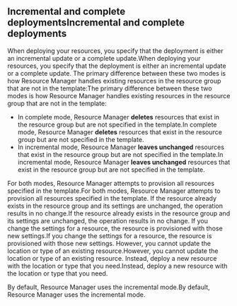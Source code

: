 ## <a name="incremental-and-complete-deployments"></a><span data-ttu-id="a0164-101">Incremental and complete deployments</span><span class="sxs-lookup"><span data-stu-id="a0164-101">Incremental and complete deployments</span></span>
<span data-ttu-id="a0164-102">When deploying your resources, you specify that the deployment is either an incremental update or a complete update.</span><span class="sxs-lookup"><span data-stu-id="a0164-102">When deploying your resources, you specify that the deployment is either an incremental update or a complete update.</span></span> <span data-ttu-id="a0164-103">The primary difference between these two modes is how Resource Manager handles existing resources in the resource group that are not in the template:</span><span class="sxs-lookup"><span data-stu-id="a0164-103">The primary difference between these two modes is how Resource Manager handles existing resources in the resource group that are not in the template:</span></span>

* <span data-ttu-id="a0164-104">In complete mode, Resource Manager **deletes** resources that exist in the resource group but are not specified in the template.</span><span class="sxs-lookup"><span data-stu-id="a0164-104">In complete mode, Resource Manager **deletes** resources that exist in the resource group but are not specified in the template.</span></span> 
* <span data-ttu-id="a0164-105">In incremental mode, Resource Manager **leaves unchanged** resources that exist in the resource group but are not specified in the template.</span><span class="sxs-lookup"><span data-stu-id="a0164-105">In incremental mode, Resource Manager **leaves unchanged** resources that exist in the resource group but are not specified in the template.</span></span>

<span data-ttu-id="a0164-106">For both modes, Resource Manager attempts to provision all resources specified in the template.</span><span class="sxs-lookup"><span data-stu-id="a0164-106">For both modes, Resource Manager attempts to provision all resources specified in the template.</span></span> <span data-ttu-id="a0164-107">If the resource already exists in the resource group and its settings are unchanged, the operation results in no change.</span><span class="sxs-lookup"><span data-stu-id="a0164-107">If the resource already exists in the resource group and its settings are unchanged, the operation results in no change.</span></span> <span data-ttu-id="a0164-108">If you change the settings for a resource, the resource is provisioned with those new settings.</span><span class="sxs-lookup"><span data-stu-id="a0164-108">If you change the settings for a resource, the resource is provisioned with those new settings.</span></span> <span data-ttu-id="a0164-109">However, you cannot update the location or type of an existing resource.</span><span class="sxs-lookup"><span data-stu-id="a0164-109">However, you cannot update the location or type of an existing resource.</span></span> <span data-ttu-id="a0164-110">Instead, deploy a new resource with the location or type that you need.</span><span class="sxs-lookup"><span data-stu-id="a0164-110">Instead, deploy a new resource with the location or type that you need.</span></span>

<span data-ttu-id="a0164-111">By default, Resource Manager uses the incremental mode.</span><span class="sxs-lookup"><span data-stu-id="a0164-111">By default, Resource Manager uses the incremental mode.</span></span>

